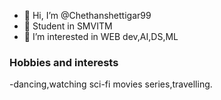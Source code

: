- 👋 Hi, I’m @Chethanshettigar99
- 🌱 Student in SMVITM
- 👀 I’m interested in WEB dev,AI,DS,ML

### Hobbies and interests
-dancing,watching sci-fi movies series,travelling.
<!---
Chethanshettigar99/Chethanshettigar99 is a ✨ special ✨ repository because its `README.md` (this file) appears on your GitHub profile.
You can click the Preview link to take a look at your changes.
--->
